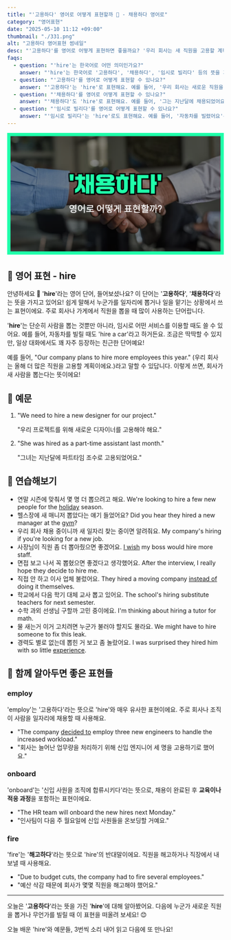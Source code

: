 ```yaml
---
title: "'고용하다' 영어로 어떻게 표현할까 🤝 - 채용하다 영어로"
category: "영어표현"
date: "2025-05-10 11:12 +09:00"
thumbnail: "./331.png"
alt: "고용하다 영어표현 썸네일"
desc: "'고용하다'를 영어로 어떻게 표현하면 좋을까요? '우리 회사는 새 직원을 고용할 계획이에요.' 등을 영어로 표현하는 법을 배워봅시다. 다양한 예문을 통해서 연습하고 본인의 표현으로 만들어 보세요."
faqs:
  - question: "'hire'는 한국어로 어떤 의미인가요?"
    answer: "'hire'는 한국어로 '고용하다', '채용하다', '임시로 빌리다' 등의 뜻을 가지고 있어요. 주로 직원을 뽑거나 물건을 잠깐 빌릴 때 사용한답니다."
  - question: "'고용하다'를 영어로 어떻게 표현할 수 있나요?"
    answer: "'고용하다'는 'hire'로 표현해요. 예를 들어, '우리 회사는 새로운 직원을 고용할 예정이에요'는 'Our company plans to hire new employees'로 말할 수 있어요."
  - question: "'채용하다'를 영어로 어떻게 표현할 수 있나요?"
    answer: "'채용하다'도 'hire'로 표현해요. 예를 들어, '그는 지난달에 채용되었어요'는 'He was hired last month'라고 할 수 있어요."
  - question: "'임시로 빌리다'를 영어로 어떻게 표현할 수 있나요?"
    answer: "'임시로 빌리다'는 'hire'로도 표현해요. 예를 들어, '자동차를 빌렸어요'는 'I hired a car'라고 할 수 있어요."
---
```


!['채용하다' 영어표현 썸네일 이미지](./331.png)

## 🌟 영어 표현 - hire

안녕하세요 👋 '**hire**'라는 영어 단어, 들어보셨나요? 이 단어는 '**고용하다**', '**채용하다**'라는 뜻을 가지고 있어요! 쉽게 말해서 누군가를 일자리에 뽑거나 일을 맡기는 상황에서 쓰는 표현이에요. 주로 회사나 가게에서 직원을 뽑을 때 많이 사용하는 단어랍니다.

'**hire**'는 단순히 사람을 뽑는 것뿐만 아니라, 임시로 어떤 서비스를 이용할 때도 쓸 수 있어요. 예를 들어, 자동차를 빌릴 때도 'hire a car'라고 하거든요. 조금은 딱딱할 수 있지만, 일상 대화에서도 꽤 자주 등장하는 친근한 단어예요!

예를 들어, "Our company plans to hire more employees this year." (우리 회사는 올해 더 많은 직원을 고용할 계획이에요.)라고 말할 수 있답니다. 이렇게 쓰면, 회사가 새 사람을 뽑는다는 뜻이에요!

## 📖 예문

1. "We need to hire a new designer for our project."

   "우리 프로젝트를 위해 새로운 디자이너를 고용해야 해요."

2. "She was hired as a part-time assistant last month."

   "그녀는 지난달에 파트타임 조수로 고용되었어요."

## 💬 연습해보기

<ul data-interactive-list>
  <li data-interactive-item>
    <span data-toggler>연말 시즌에 맞춰서 몇 명 더 뽑으려고 해요.</span>
    <span data-answer>We're looking to hire a few new people for the <a href="/blog/in-english/517.holiday/">holiday</a> season.</span>
  </li>
  <li data-interactive-item>
    <span data-toggler>헬스장에 새 매니저 뽑았다는 얘기 들었어요?</span>
    <span data-answer>Did you hear they hired a new manager at the <a href="/blog/in-english/431.gym/">gym</a>?</span>
  </li>
  <li data-interactive-item>
    <span data-toggler>우리 회사 채용 중이니까 새 일자리 찾는 중이면 알려줘요.</span>
    <span data-answer>My company's hiring if you're looking for a new job.</span>
  </li>
  <li data-interactive-item>
    <span data-toggler>사장님이 직원 좀 더 뽑아줬으면 좋겠어요.</span>
    <span data-answer><a href="/blog/in-english/118.i-wish/">I wish</a> my boss would hire more staff.</span>
  </li>
  <li data-interactive-item>
    <span data-toggler>면접 보고 나서 꼭 뽑혔으면 좋겠다고 생각했어요.</span>
    <span data-answer>After the interview, I really hope they decide to hire me.</span>
  </li>
  <li data-interactive-item>
    <span data-toggler>직접 안 하고 이사 업체 불렀어요.</span>
    <span data-answer>They hired a moving company <a href="/blog/in-english/169.instead-of/">instead of</a> doing it themselves.</span>
  </li>
  <li data-interactive-item>
    <span data-toggler>학교에서 다음 학기 대체 교사 뽑고 있어요.</span>
    <span data-answer>The school's hiring substitute teachers for next semester.</span>
  </li>
  <li data-interactive-item>
    <span data-toggler>수학 과외 선생님 구할까 고민 중이에요.</span>
    <span data-answer>I'm thinking about hiring a tutor for math.</span>
  </li>
  <li data-interactive-item>
    <span data-toggler>물 새는거 이거 고치려면 누군가 불러야 할지도 몰라요.</span>
    <span data-answer>We might have to hire someone to fix this leak.</span>
  </li>
  <li data-interactive-item>
    <span data-toggler>경력도 별로 없는데 뽑힌 거 보고 좀 놀랐어요.</span>
    <span data-answer>I was surprised they hired him with so little <a href="/blog/in-english/415.experience/">experience</a>.</span>
  </li>
</ul>

## 🤝 함께 알아두면 좋은 표현들

### employ

'employ'는 '고용하다'라는 뜻으로 'hire'와 매우 유사한 표현이에요. 주로 회사나 조직이 사람을 일자리에 채용할 때 사용해요.

- "The company [decided to](/blog/in-english/062.decide-to/) employ three new engineers to handle the increased workload."
- "회사는 늘어난 업무량을 처리하기 위해 신입 엔지니어 세 명을 고용하기로 했어요."

### onboard

'onboard'는 '신입 사원을 조직에 합류시키다'라는 뜻으로, 채용이 완료된 후 **교육이나 적응 과정**을 포함하는 표현이에요.

- "The HR team will onboard the new hires next Monday."
- "인사팀이 다음 주 월요일에 신입 사원들을 온보딩할 거예요."

### fire

'fire'는 '**해고하다**'라는 뜻으로 'hire'의 반대말이에요. 직원을 해고하거나 직장에서 내보낼 때 사용해요.

- "Due to budget cuts, the company had to fire several employees."
- "예산 삭감 때문에 회사가 몇몇 직원을 해고해야 했어요."

---

오늘은 '**고용하다**'라는 뜻을 가진 '**hire**'에 대해 알아봤어요. 다음에 누군가 새로운 직원을 뽑거나 무언가를 빌릴 때 이 표현을 떠올려 보세요! 😊

오늘 배운 'hire'와 예문들, 3번씩 소리 내어 읽고 다음에 또 만나요!
